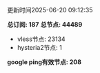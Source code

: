更新时间2025-06-20 09:12:35

**总订阅: 187**
**总节点: 44489**
- vless节点: 23134
- hysteria2节点: 1

**google ping有效节点: 208**

